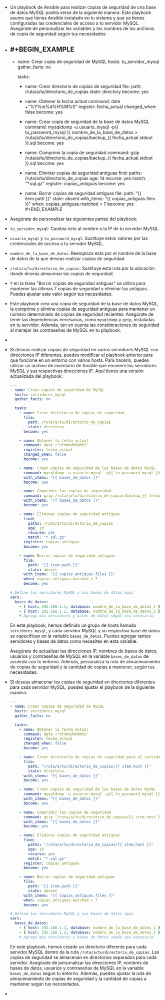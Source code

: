 - Un playbook de Ansible para realizar copias de seguridad de una base de datos MySQL podría verse de la siguiente manera. Este playbook asume que tienes Ansible instalado en tu sistema y que ya tienes configuradas las credenciales de acceso a tu servidor MySQL. Asegúrate de personalizar las variables y los nombres de los archivos de copia de seguridad según tus necesidades:
- #+BEGIN_EXAMPLE
  ---
  - name: Crear copia de seguridad de MySQL
    hosts: tu_servidor_mysql
    gather_facts: no
  
    tasks:
      - name: Crear directorio de copias de seguridad
        file:
          path: /ruta/a/tu/directorio_de_copias
          state: directory
        become: yes
  
      - name: Obtener la fecha actual
        command: date +"%Y%m%d%H%M%S"
        register: fecha_actual
        changed_when: false
        become: yes
  
      - name: Crear copia de seguridad de la base de datos MySQL
        command: mysqldump -u usuario_mysql -p{{ tu_password_mysql }} nombre_de_la_base_de_datos > /ruta/a/tu/directorio_de_copias/backup_{{ fecha_actual.stdout }}.sql
        become: yes
  
      - name: Comprimir la copia de seguridad
        command: gzip /ruta/a/tu/directorio_de_copias/backup_{{ fecha_actual.stdout }}.sql
        become: yes
  
      - name: Eliminar copias de seguridad antiguas
        find:
          paths: /ruta/a/tu/directorio_de_copias
          age: 1d
          recurse: yes
          match: "*.sql.gz"
        register: copias_antiguas
        become: yes
  
      - name: Borrar copias de seguridad antiguas
        file:
          path: "{{ item.path }}"
          state: absent
        with_items: "{{ copias_antiguas.files }}"
        when: copias_antiguas.matched > 7
        become: yes
  #+END_EXAMPLE
- Asegúrate de personalizar las siguientes partes del playbook:
- `tu_servidor_mysql`: Cambia esto al nombre o la IP de tu servidor MySQL.
- `usuario_mysql` y `tu_password_mysql`: Sustituye estos valores por las credenciales de acceso a tu servidor MySQL.
- `nombre_de_la_base_de_datos`: Reemplaza esto por el nombre de la base de datos de la que deseas realizar copias de seguridad.
- `/ruta/a/tu/directorio_de_copias`: Sustituye esta ruta por la ubicación donde deseas almacenar las copias de seguridad.
- `7` en la tarea "Borrar copias de seguridad antiguas" se utiliza para mantener las últimas 7 copias de seguridad y eliminar las antiguas. Puedes ajustar este valor según tus necesidades.
- Este playbook crea una copia de seguridad de la base de datos MySQL, la comprime y elimina copias de seguridad antiguas para mantener un número determinado de copias de seguridad recientes. Asegúrate de tener las dependencias necesarias, como `mysqldump` y `gzip`, instaladas en tu servidor. Además, ten en cuenta las consideraciones de seguridad al manejar las contraseñas de MySQL en tu playbook.
-
- Si deseas realizar copias de seguridad en varios servidores MySQL con direcciones IP diferentes, puedes modificar el playbook anterior para que funcione en un entorno con varios hosts. Para hacerlo, puedes utilizar un archivo de inventario de Ansible que enumere los servidores MySQL y sus respectivas direcciones IP. Aquí tienes una versión actualizada del playbook:
  
  ```yaml
  ---
  - name: Crear copias de seguridad de MySQL
    hosts: servidores_mysql
    gather_facts: no
  
    tasks:
      - name: Crear directorio de copias de seguridad
        file:
          path: /ruta/a/tu/directorio_de_copias
          state: directory
        become: yes
  
      - name: Obtener la fecha actual
        command: date +"%Y%m%d%H%M%S"
        register: fecha_actual
        changed_when: false
        become: yes
  
      - name: Crear copias de seguridad de las bases de datos MySQL
        command: mysqldump -u usuario_mysql -p{{ tu_password_mysql }} {{ item.database }} > /ruta/a/tu/directorio_de_copias/backup_{{ fecha_actual.stdout }}_{{ item.host }}.sql
        with_items: "{{ bases_de_datos }}"
        become: yes
  
      - name: Comprimir las copias de seguridad
        command: gzip /ruta/a/tu/directorio_de_copias/backup_{{ fecha_actual.stdout }}_{{ item.host }}.sql
        with_items: "{{ bases_de_datos }}"
        become: yes
  
      - name: Eliminar copias de seguridad antiguas
        find:
          paths: /ruta/a/tu/directorio_de_copias
          age: 1d
          recurse: yes
          match: "*.sql.gz"
        register: copias_antiguas
        become: yes
  
      - name: Borrar copias de seguridad antiguas
        file:
          path: "{{ item.path }}"
          state: absent
        with_items: "{{ copias_antiguas.files }}"
        when: copias_antiguas.matched > 7
        become: yes
  
  # Define los servidores MySQL y sus bases de datos aquí
  vars:
    bases_de_datos:
      - { host: 192.168.1.1, database: nombre_de_la_base_de_datos_1 }
      - { host: 192.168.1.2, database: nombre_de_la_base_de_datos_2 }
      # Agrega más servidores y bases de datos según sea necesario
  ```
  
  En este playbook, hemos definido un grupo de hosts llamado `servidores_mysql`, y cada servidor MySQL y su respectiva base de datos se especifican en la variable `bases_de_datos`. Puedes agregar tantos servidores y bases de datos como necesites en esta variable.
  
  Asegúrate de actualizar las direcciones IP, nombres de bases de datos, usuarios y contraseñas de MySQL en la variable `bases_de_datos` de acuerdo con tu entorno. Además, personaliza la ruta de almacenamiento de copias de seguridad y la cantidad de copias a mantener, según tus necesidades.
- Si deseas almacenar las copias de seguridad en directorios diferentes para cada servidor MySQL, puedes ajustar el playbook de la siguiente manera:
  
  ```yaml
  ---
  - name: Crear copias de seguridad de MySQL
    hosts: servidores_mysql
    gather_facts: no
  
    tasks:
      - name: Obtener la fecha actual
        command: date +"%Y%m%d%H%M%S"
        register: fecha_actual
        changed_when: false
        become: yes
  
      - name: Crear directorio de copias de seguridad para el servidor
        file:
          path: "/ruta/a/tu/directorio_de_copias/{{ item.host }}"
          state: directory
        with_items: "{{ bases_de_datos }}"
        become: yes
  
      - name: Crear copias de seguridad de las bases de datos MySQL
        command: mysqldump -u usuario_mysql -p{{ tu_password_mysql }} {{ item.database }} > "/ruta/a/tu/directorio_de_copias/{{ item.host }}/backup_{{ fecha_actual.stdout }}.sql"
        with_items: "{{ bases_de_datos }}"
        become: yes
  
      - name: Comprimir las copias de seguridad
        command: gzip "/ruta/a/tu/directorio_de_copias/{{ item.host }}/backup_{{ fecha_actual.stdout }}.sql"
        with_items: "{{ bases_de_datos }}"
        become: yes
  
      - name: Eliminar copias de seguridad antiguas
        find:
          paths: "/ruta/a/tu/directorio_de_copias/{{ item.host }}"
          age: 1d
          recurse: yes
          match: "*.sql.gz"
        register: copias_antiguas
        become: yes
  
      - name: Borrar copias de seguridad antiguas
        file:
          path: "{{ item.path }}"
          state: absent
        with_items: "{{ copias_antiguas.files }}"
        when: copias_antiguas.matched > 7
        become: yes
  
  # Define los servidores MySQL y sus bases de datos aquí
  vars:
    bases_de_datos:
      - { host: 192.168.1.1, database: nombre_de_la_base_de_datos_1 }
      - { host: 192.168.1.2, database: nombre_de_la_base_de_datos_2 }
      # Agrega más servidores y bases de datos según sea necesario
  ```
  
  En este playbook, hemos creado un directorio diferente para cada servidor MySQL dentro de la ruta `/ruta/a/tu/directorio_de_copias`. Las copias de seguridad se almacenan en directorios separados para cada servidor. Asegúrate de personalizar las direcciones IP, nombres de bases de datos, usuarios y contraseñas de MySQL en la variable `bases_de_datos` según tu entorno. Además, puedes ajustar la ruta de almacenamiento de copias de seguridad y la cantidad de copias a mantener según tus necesidades.
-